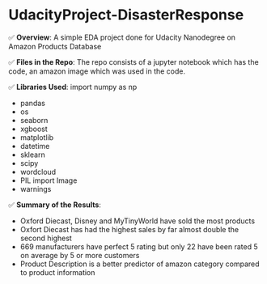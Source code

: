 # UdacityProject-DisasterResponse

 :white_check_mark: **Overview**: A simple EDA project done for Udacity Nanodegree on Amazon Products Database

 :white_check_mark: **Files in the Repo**: The repo consists of a jupyter notebook which has the code, an amazon image which was used in the code.
 
 :white_check_mark: **Libraries Used**: import numpy as np 
- pandas 
- os
- seaborn
- xgboost
- matplotlib
- datetime
- sklearn 
- scipy
- wordcloud
- PIL import Image
- warnings

:white_check_mark: **Summary of the Results**:
- Oxford Diecast, Disney and MyTinyWorld have sold the most products
- Oxfort Diecast has had the highest sales by far almost double the second highest
- 669 manufacturers have perfect 5 rating but only 22 have been rated 5 on average by 5 or more customers
- Product Description is a better predictor of amazon category compared to product information

